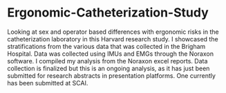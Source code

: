 # Ergonomic-Catheterization-Study
Looking at sex and operator based differences with ergonomic risks in the catheterization laboratory in this Harvard research study. I showcased the stratifications from the various data that was collected in the Brigham Hospital. Data was collected using IMUs and EMGs through the Noraxon software. I compiled my analysis from the Noraxon excel reports. Data collection is finalized but this is an ongoing analysis, as it has just been submitted for research abstracts in presentation platforms. One currently has been submitted at SCAI.
